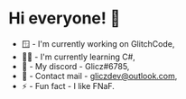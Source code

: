 # Hi everyone! 👋
- 🪟 - I'm currently working on GlitchCode,
- 🧑‍💻 - I'm currently learning C#,
- 💬 - My discord - Glicz#6785,
- 📧 - Contact mail - [gliczdev@outlook.com](mailto:gliczdev@outlook.com),
- ⚡ - Fun fact - I like FNaF.
